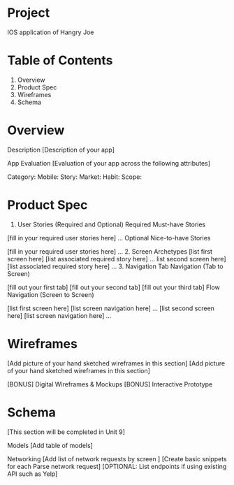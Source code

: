 # Project
IOS application of Hangry Joe

# Table of Contents
1. Overview
2. Product Spec
3. Wireframes
4. Schema

# Overview
Description
[Description of your app]

App Evaluation
[Evaluation of your app across the following attributes]

Category:
Mobile:
Story:
Market:
Habit:
Scope:

# Product Spec
1. User Stories (Required and Optional)
Required Must-have Stories

[fill in your required user stories here]
...
Optional Nice-to-have Stories

[fill in your required user stories here]
...
2. Screen Archetypes
[list first screen here]
[list associated required story here]
... list second screen here]
[list associated required story here]
...
3. Navigation
Tab Navigation (Tab to Screen)

[fill out your first tab]
[fill out your second tab]
[fill out your third tab]
Flow Navigation (Screen to Screen)

[list first screen here]
[list screen navigation here]
...
[list second screen here]
[list screen navigation here]
...
# Wireframes
[Add picture of your hand sketched wireframes in this section] [Add picture of your hand sketched wireframes in this section]

[BONUS] Digital Wireframes & Mockups
[BONUS] Interactive Prototype

# Schema
[This section will be completed in Unit 9]

Models
[Add table of models]

Networking
[Add list of network requests by screen ]
[Create basic snippets for each Parse network request]
[OPTIONAL: List endpoints if using existing API such as Yelp]
